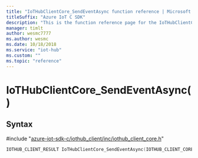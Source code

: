 ```yaml
---                             
title: "IoTHubClientCore_SendEventAsync function reference | Microsoft Docs" 
titleSuffix: "Azure IoT C SDK"            
description: "This is the function reference page for the IoTHubClientCore_SendEventAsync() function in the Azure IoT C SDK. This SDK is used with Azure IoT Hub and Azure IoT Hub Device Provisioning Service"            
manager: timlt                 
author: wesmc7777              
ms.author: wesmc               
ms.date: 10/18/2018                    
ms.service: "iot-hub"             
ms.custom: ""                
ms.topic: "reference"        
---                            
```


# IoTHubClientCore_SendEventAsync()

## Syntax

\#include "[azure-iot-sdk-c/iothub_client/inc/iothub_client_core.h](../iothub-client-core-h.md)"  
```C
IOTHUB_CLIENT_RESULT IoTHubClientCore_SendEventAsync(IOTHUB_CLIENT_CORE_HANDLE  C2);
```

